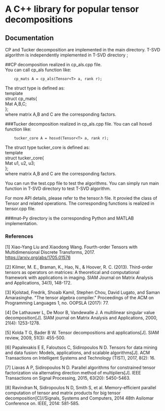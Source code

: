 # A C++ library for popular tensor decompositions

## Documentation
CP and Tucker decomposition are implemented in the main directory. T-SVD algorithm is independently implemented in T-SVD directory ;    

##CP decomposition realized in cp_als.cpp file.  
You can call cp_als function like:   

        cp_mats A = cp_als(Tensor<T> a, rank r);    

The struct type is defined as:  
  template<class T>  
  struct cp_mats{  
      Mat<T> A,B,C;  
  };  
where matrix A,B and C are the corresponding factors.  
  
###Tucker decomposition realized in cp_als.cpp file.
You can call hosvd function like: 

        tucker_core A = hosvd(Tensor<T> a, rank r);    

The struct type tucker_core is defined as:  
  template<class T>  
  struct tucker_core{  
      Mat<T> u1, u2, u3;  
  };  
where matrix A,B and C are the corresponding factors.   

You can run the test.cpp file to test the algorithms.
You can simply run main function in T-SVD directory to test T-SVD algorithm.  

For more API details, please refer to the tensor.h file. It provied the class of Tensor<T> and related operations. The corresponding functions is realized in tensor.cpp file.

###mat-Py directory is the corresponding Python and MATLAB implementation.    


### References
[1] Xiao-Yang Liu and Xiaodong Wang. Fourth-order Tensors with Multidimensional Discrete Transforms, 2017. https://arxiv.org/abs/1705.01576

[2] Kilmer, M. E., Braman, K., Hao, N., & Hoover, R. C. (2013). Third-order tensors as operators on matrices: A theoretical and computational framework with applications in imaging. SIAM Journal on Matrix Analysis and Applications, 34(1), 148-172.

[3] Kjolstad, Fredrik, Shoaib Kamil, Stephen Chou, David Lugato, and Saman Amarasinghe. "The tensor algebra compiler." Proceedings of the ACM on Programming Languages 1, no. OOPSLA (2017): 77.

[4] De Lathauwer L, De Moor B, Vandewalle J. A multilinear singular value decomposition[J]. SIAM journal on Matrix Analysis and Applications, 2000, 21(4): 1253-1278.

[5] Kolda T G, Bader B W. Tensor decompositions and applications[J]. SIAM review, 2009, 51(3): 455-500.

[6] Papalexakis E E, Faloutsos C, Sidiropoulos N D. Tensors for data mining and data fusion: Models, applications, and scalable algorithms[J]. ACM Transactions on Intelligent Systems and Technology (TIST), 2017, 8(2): 16.

[7] Liavas A P, Sidiropoulos N D. Parallel algorithms for constrained tensor factorization via alternating direction method of multipliers[J]. IEEE Transactions on Signal Processing, 2015, 63(20): 5450-5463.

[8] Ravindran N, Sidiropoulos N D, Smith S, et al. Memory-efficient parallel computation of tensor and matrix products for big tensor decomposition[C]//Signals, Systems and Computers, 2014 48th Asilomar Conference on. IEEE, 2014: 581-585.
